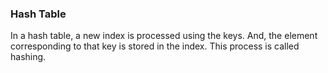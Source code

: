 ### Hash Table

In a hash table, a new index is processed using the keys. And, the element corresponding to that key is stored in the index. This process is called hashing.
